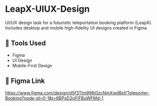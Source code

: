 # LeapX-UIUX-Design

UI/UX design task for a futuristic teleportation booking platform (LeapX). Includes desktop and mobile high-fidelity UI designs created in Figma.

## 🌟 Tools Used
- Figma
- UI Design
- Mobile-First Design

## 🔗 Figma Link
https://www.figma.com/design/d5f3Tlm996j0zcNmXwdBsf/Teleporter-Booking?node-id=0-1&t=6BPxD2oFiFBuWFMd-1
